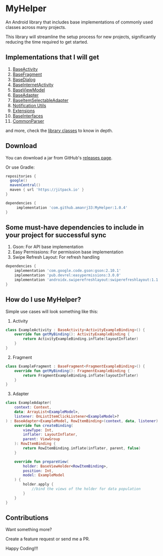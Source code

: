 MyHelper
=====

An Android library that includes base implementations of commonly used classes across many projects.

This library will streamline the setup process for new projects, significantly reducing the time required to get started.

Implementations that I will get
-------------------------------

1. [BaseActivity][1]
2. [BaseFragment][2]
3. [BaseDialog][3]
4. [BaseInternetActivity][4]
5. [BaseViewModel][5]
6. [BaseAdapter][6]
7. [BaseItemSelectableAdapter][7]
8. [Notification Utils][8]
9. [Extensions][9]
10. [BaseInterfaces][10]
11. [CommonParser][11]

and more, check the [library classes][12] to know in depth.

Download
--------

You can download a jar from GitHub's [releases page][13].

Or use Gradle:

```gradle
repositories {
  google()
  mavenCentral()
  maven { url 'https://jitpack.io' }
}

dependencies {
	 implementation 'com.github.amanrj33:MyHelper:1.0.4'
}
```

Some must-have dependencies to include in your project for successful sync
--------------------------------------------------------------------------

1. Gson: For API base implementation
2. Easy Permissions: For permission base implementation
3. Swipe Refresh Layout: For refresh handling
   
```gradle
dependencies {
    implementation 'com.google.code.gson:gson:2.10.1'
    implementation 'pub.devrel:easypermissions:3.0.0'
    implementation 'androidx.swiperefreshlayout:swiperefreshlayout:1.1.0'
}
```

How do I use MyHelper?
----------------------

Simple use cases will look something like this:

1. Activity
   
  ```kotlin
  class ExampleActivity : BaseActivity<ActivityExampleBinding>() {
      override fun getMyBinding(): ActivityExampleBinding {
          return ActivityExampleBinding.inflate(layoutInflater)
      }
  }
  ```

2. Fragment
   
  ```kotlin
  class ExampleFragment : BaseFragment<FragmentExampleBinding>() {
      override fun getMyBinding(): FragmentExampleBinding {
          return FragmentExampleBinding.inflate(layoutInflater)
      }
  }
  ```

3. Adapter

  ```kotlin
  class ExampleAdapter(
      context: Context,
      data: ArrayList<ExampleModel>, 
      listener: OnListItemClickListener<ExampleModel>?
  ) : BaseAdapter<ExampleModel, RowItemBinding>(context, data, listener) {
      override fun createBinding(
          viewType: Int,
          inflater: LayoutInflater,
          parent: ViewGroup
      ): RowItemBinding {
          return RowItemBinding.inflate(inflater, parent, false)
      }

      override fun prepareView(
          holder: BaseViewHolder<RowItemBinding>,
          position: Int,
          model: ExampleModel
      ) {
          holder.apply { 
              //bind the views of the holder for data population
          }
      }
  }
  ```

Contributions
-------------

Want something more?

Create a feature request or send me a PR.

Happy Coding!!!

[1]: https://github.com/amanrj33/MyHelper/blob/release/my-helper/src/main/java/com/aman/androidlibrary/my_helper/view/controller/BaseActivity.kt
[2]: https://github.com/amanrj33/MyHelper/blob/release/my-helper/src/main/java/com/aman/androidlibrary/my_helper/view/controller/BaseFragment.kt
[3]: https://github.com/amanrj33/MyHelper/blob/release/my-helper/src/main/java/com/aman/androidlibrary/my_helper/view/controller/BaseDialog.kt
[4]: https://github.com/amanrj33/MyHelper/blob/release/my-helper/src/main/java/com/aman/androidlibrary/my_helper/view/network/BaseInternetActivity.kt
[5]: https://github.com/amanrj33/MyHelper/blob/release/my-helper/src/main/java/com/aman/androidlibrary/my_helper/view/BaseViewModel.kt
[6]: https://github.com/amanrj33/MyHelper/blob/release/my-helper/src/main/java/com/aman/androidlibrary/my_helper/view/adapters/recycler/BaseAdapter.kt
[7]: https://github.com/amanrj33/MyHelper/blob/release/my-helper/src/main/java/com/aman/androidlibrary/my_helper/view/adapters/recycler/BaseItemSelectableAdapter.kt
[8]: https://github.com/amanrj33/MyHelper/blob/release/my-helper/src/main/java/com/aman/androidlibrary/my_helper/utils/Notifications.kt
[9]: https://github.com/amanrj33/MyHelper/blob/release/my-helper/src/main/java/com/aman/androidlibrary/my_helper/support/extensions
[10]: https://github.com/amanrj33/MyHelper/blob/release/my-helper/src/main/java/com/aman/androidlibrary/my_helper/interfaces
[11]: https://github.com/amanrj33/MyHelper/blob/release/my-helper/src/main/java/com/aman/androidlibrary/my_helper/data/parsers/CommonParser.kt
[12]: https://github.com/amanrj33/MyHelper/blob/release/my-helper/src/main/java/com/aman/androidlibrary/my_helper
[13]: https://github.com/amanrj33/MyHelper/releases
